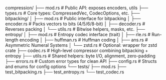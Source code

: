 compression/
├── mod.rs # Public API: exposes encoders, utils
├── types.rs # Core types: CompressedVec, CodecOptions, etc.
├── bitpacking/
│ ├── mod.rs # Public interface for bitpacking
│ ├── encoder.rs # Packs vectors to bits (4/5/6/8-bit)
│ ├── decoder.rs # Reverses packing
│ └── utils.rs # Bitwise helpers, masks, etc.
├── entropy/
│ ├── mod.rs # Entropy codec interface (trait)
│ ├── rle.rs # Run-length encoding
│ ├── huffman.rs # Huffman coding
│ ├── ans.rs # Asymmetric Numeral Systems
│ └── zstd.rs # Optional: wrapper for zstd crate
├── codec.rs # High-level compressor combining bitpacking + entropy
├── utils.rs # Shared helpers: byte I/O, alignment, zero-padding
├── errors.rs # Custom error types for clean API
├── config.rs # Structs and enums for config options
└── tests/
├── mod.rs
├── test_bitpacking.rs
├── test_entropy.rs
└── test_codec.rs
